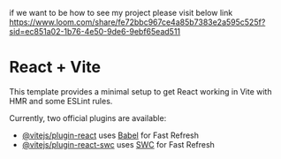 if we want to be how to see my project please visit below link
https://www.loom.com/share/fe72bbc967ce4a85b7383e2a595c525f?sid=ec851a02-1b76-4e50-9de6-9ebf65ead511


# React + Vite

This template provides a minimal setup to get React working in Vite with HMR and some ESLint rules.

Currently, two official plugins are available:

- [@vitejs/plugin-react](https://github.com/vitejs/vite-plugin-react/blob/main/packages/plugin-react/README.md) uses [Babel](https://babeljs.io/) for Fast Refresh
- [@vitejs/plugin-react-swc](https://github.com/vitejs/vite-plugin-react-swc) uses [SWC](https://swc.rs/) for Fast Refresh
